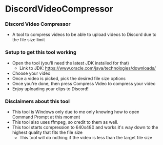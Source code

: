 # DiscordVideoCompressor

### Discord Video Compressor
* A tool to compress videos to be able to upload videos to Discord due to the file size limit

### Setup to get this tool working
* Open the tool (you'll need the latest JDK installed for that)
    * Link to JDK: https://www.oracle.com/java/technologies/downloads/
* Choose your video
* Once a video is picked, pick the desired file size options
* Once you're done, then press Compress Video to compress your video
* Enjoy uploading your clips to Discord!

### Disclaimers about this tool
* This tool is Windows only due to me only knowing how to open Command Prompt at this moment
* This tool also uses ffmpeg, so credit to them as well.
* This tool starts compression to 640x480 and works it's way down to the highest quality that fits the file size
  * This tool will do nothing if the video is less than the target file size